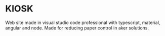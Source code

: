 # KIOSK
Web site made in visual studio code professional with typescript, material, angular and node.
Made for reducing paper control in aker solutions.

